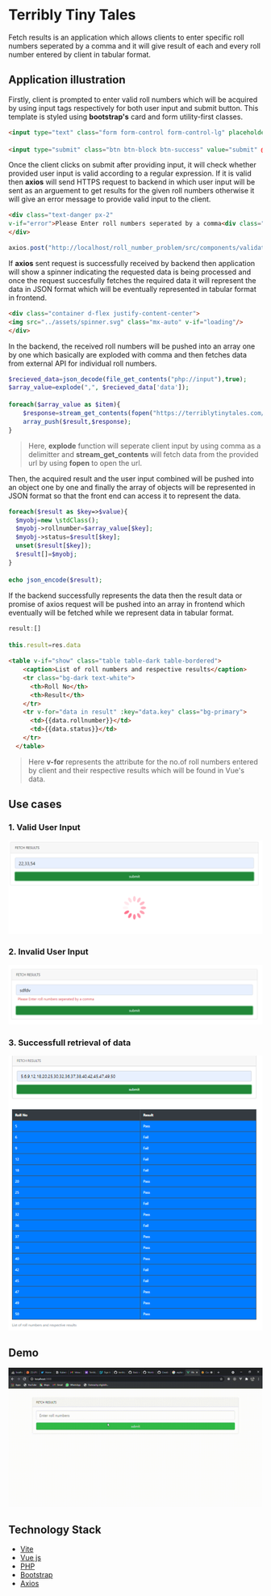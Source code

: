 # Terribly Tiny Tales
 Fetch results is an application which allows clients to enter specific roll numbers seperated by a comma and it will give result of each and every roll number entered by client in tabular format. 
## Application illustration
Firstly, client is prompted to enter valid roll numbers which will be acquired by using input tags respectively for both user input and submit button. This template is styled using **bootstrap's** card and form utility-first classes.
```html
<input type="text" class="form form-control form-control-lg" placeholder="Enter roll numbers" name="rollnumbers" v-model="roll_numbers"/>

<input type="submit" class="btn btn-block btn-success" value="submit" @click="validate"/>
```
Once the client clicks on submit after providing input, it will check whether provided user input is valid according to a regular expression. If it is valid then **axios** will send HTTPS request to backend in which user input will be sent as an arguement to get results for the given roll numbers otherwise it will give an error message to provide valid input to the client.
```html
<div class="text-danger px-2" 
v-if="error">Please Enter roll numbers seperated by a comma<div class="sep"></div></div>
</div>
```
```js
axios.post("http://localhost/roll_number_problem/src/components/validate.php",{data:this.roll_numbers})
``` 
If **axios** sent request is successfully received by backend then application will show a spinner indicating the requested data is being processed and once the request succesfully fetches the required data it will represent the data in JSON format which will be eventually represented in tabular format in frontend.
```html
<div class="container d-flex justify-content-center">
<img src="../assets/spinner.svg" class="mx-auto" v-if="loading"/>
</div>
```
In the backend, the received roll numbers will be pushed into an array one by one which basically are exploded with comma and then fetches data from external API for individual roll numbers.
```php
$recieved_data=json_decode(file_get_contents("php://input"),true);
$array_value=explode(",", $recieved_data['data']);

foreach($array_value as $item){
    $response=stream_get_contents(fopen("https://terriblytinytales.com/testapi?rollnumber=$item","r"));
    array_push($result,$response);
}
```
> Here, **explode** function will seperate client input by using comma as a delimitter and **stream_get_contents** will fetch data from the provided url by using **fopen** to open the url.

Then, the acquired result and the user input combined will be pushed into an object one by one and finally the array of objects will be represented in JSON format so that the front end can access it to represent the data.
```php
foreach($result as $key=>$value){
  $myobj=new \stdClass();
  $myobj->rollnumber=$array_value[$key];
  $myobj->status=$result[$key];
  unset($result[$key]);
  $result[]=$myobj;
}

echo json_encode($result);
```
If the backend successfully represents the data then the result data or promise of axios request will be pushed into an array in frontend which eventually will be fetched while we represent data in tabular format.
```js
result:[]

this.result=res.data
```
```html
<table v-if="show" class="table table-dark table-bordered">
    <caption>List of roll numbers and respective results</caption>
    <tr class="bg-dark text-white">
      <th>Roll No</th>
      <th>Result</th>
    </tr>
    <tr v-for="data in result" :key="data.key" class="bg-primary">
      <td>{{data.rollnumber}}</td>
      <td>{{data.status}}</td>
    </tr>
  </table>
```
> Here **v-for** represents the attribute for the no.of roll numbers entered by client and their respective results which will be found in Vue's data.
## Use cases
 ### 1. Valid User Input

 ![valid-user-input](src\assets\terribly1.PNG)
 ### 2. Invalid User Input
 ![invalid-user-input](src\assets\terribly2.PNG)
 ### 3. Successfull retrieval of data
 ![succesfull-retrieval](src\assets\terribly3.PNG)
## Demo
![Demo](src\assets\Demo.gif)
## Technology Stack
- [Vite](https://vitejs.dev/)
- [Vue js](https://v3.vuejs.org/)
-  [PHP](https://www.php.net/)
- [Bootstrap](https://getbootstrap.com/)
- [Axios](https://github.com/axios/axios)

